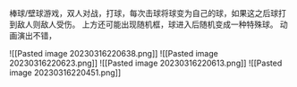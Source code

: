 棒球/壁球游戏，双人对战，打球，每次击球将球变为自己的球，如果这之后球打到敌人则敌人受伤。
上方还可能出现随机框，球进入后随机变成一种特殊球。
动画演出不错，


![[Pasted image 20230316220638.png]]
![[Pasted image 20230316220623.png]]
![[Pasted image 20230316220613.png]]
![[Pasted image 20230316220451.png]]